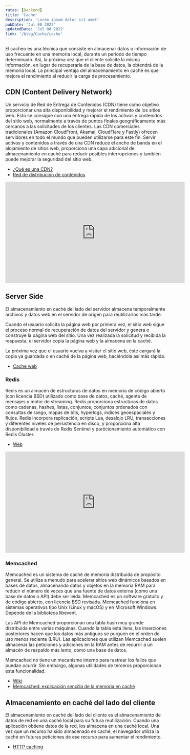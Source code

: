 ```yaml
---
rutas: [Backend]
title: 'Cache'
description: 'Lorem ipsum dolor sit amet'
pubDate: 'Jul 08 2022'
updatedDate: 'Jul 08 2022'
link: '/blog/Cache/cache'
---
```


El cacheo es una técnica que consiste en almacenar datos o información de uso frecuente en una memoria local, durante un periodo de tiempo determinado. Así, la próxima vez que el cliente solicite la misma información, en lugar de recuperarla de la base de datos, la obtendrá de la memoria local. La principal ventaja del almacenamiento en caché es que mejora el rendimiento al reducir la carga de procesamiento.

## CDN (Content Delivery Network)
Un servicio de Red de Entrega de Contenidos (CDN) tiene como objetivo proporcionar una alta disponibilidad y mejorar el rendimiento de los sitios web. Esto se consigue con una entrega rápida de los activos y contenidos del sitio web, normalmente a través de puntos finales geográficamente más cercanos a las solicitudes de los clientes. Las CDN comerciales tradicionales (Amazon CloudFront, Akamai, CloudFlare y Fastly) ofrecen servidores en todo el mundo que pueden utilizarse para este fin. Servir activos y contenidos a través de una CDN reduce el ancho de banda en el alojamiento de sitios web, proporciona una capa adicional de almacenamiento en caché para reducir posibles interrupciones y también puede mejorar la seguridad del sitio web.

* [¿Qué es una CDN?](https://www.cloudflare.com/es-es/learning/cdn/what-is-a-cdn/)
* [Red de distribución de contenidos](https://es.wikipedia.org/wiki/Red_de_distribución_de_contenidos)

<iframe width="560" height="315" src="https://www.youtube.com/embed/6JDpkH3fMUw?si=VzGrQIqvtvGtEBU9" title="YouTube video player" frameborder="0" allow="accelerometer; autoplay; clipboard-write; encrypted-media; gyroscope; picture-in-picture; web-share" allowfullscreen></iframe>

## Server Side
El almacenamiento en caché del lado del servidor almacena temporalmente archivos y datos web en el servidor de origen para reutilizarlos más tarde.

Cuando el usuario solicita la página web por primera vez, el sitio web sigue el proceso normal de recuperación de datos del servidor y genera o construye la página web del sitio. Una vez realizada la solicitud y recibida la respuesta, el servidor copia la página web y la almacena en la caché.

La próxima vez que el usuario vuelva a visitar el sitio web, éste cargará la copia ya guardada o en caché de la página web, haciéndola así más rápida.

* [Cache web](https://www.hostinger.mx/tutoriales/cache-web)

### Redis
Redis es un almacén de estructuras de datos en memoria de código abierto (con licencia BSD) utilizado como base de datos, caché, agente de mensajes y motor de streaming. Redis proporciona estructuras de datos como cadenas, hashes, listas, conjuntos, conjuntos ordenados con consultas de rango, mapas de bits, hyperlogs, índices geoespaciales y flujos. Redis incorpora replicación, scripts Lua, desalojo LRU, transacciones y diferentes niveles de persistencia en disco, y proporciona alta disponibilidad a través de Redis Sentinel y particionamiento automático con Redis Cluster.

* [Web](https://redis.com/es/)

<iframe width="560" height="315" src="https://www.youtube.com/embed/hRHM13uFpCE?si=Cjpg9OjBmvRSHcaX" title="YouTube video player" frameborder="0" allow="accelerometer; autoplay; clipboard-write; encrypted-media; gyroscope; picture-in-picture; web-share" allowfullscreen></iframe>

### Memcached
Memcached es un sistema de caché de memoria distribuida de propósito general. Se utiliza a menudo para acelerar sitios web dinámicos basados en bases de datos, almacenando datos y objetos en la memoria RAM para reducir el número de veces que una fuente de datos externa (como una base de datos o API) debe ser leída. Memcached es un software gratuito y de código abierto, con licencia BSD revisada. Memcached funciona en sistemas operativos tipo Unix (Linux y macOS) y en Microsoft Windows. Depende de la biblioteca libevent.

Las API de Memcached proporcionan una tabla hash muy grande distribuida entre varias máquinas. Cuando la tabla está llena, las inserciones posteriores hacen que los datos más antiguos se purguen en el orden de uso menos reciente (LRU). Las aplicaciones que utilizan Memcached suelen almacenar las peticiones y adiciones en la RAM antes de recurrir a un almacén de respaldo más lento, como una base de datos.

Memcached no tiene un mecanismo interno para rastrear los fallos que puedan ocurrir. Sin embargo, algunas utilidades de terceros proporcionan esta funcionalidad.

* [Wiki](https://es.wikipedia.org/wiki/Memcached)
* [Memcached: explicación sencilla de la memoria en caché](https://www.ionos.mx/digitalguide/hosting/cuestiones-tecnicas/que-es-memcached/)

## Almacenamiento en caché del lado del cliente
El almacenamiento en caché del lado del cliente es el almacenamiento de datos de red en una caché local para su futura reutilización. Cuando una aplicación obtiene datos de la red, los almacena en una caché local. Una vez que un recurso ha sido almacenado en caché, el navegador utiliza la caché en futuras peticiones de ese recurso para aumentar el rendimiento.

* [HTTP caching](https://developer.mozilla.org/es/docs/Web/HTTP/Caching)